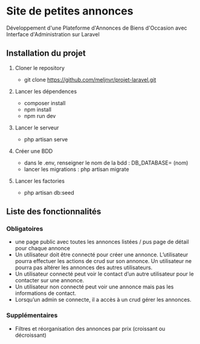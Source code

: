# Site de petites annonces

Développement d'une Plateforme d'Annonces de Biens d'Occasion
avec Interface d'Administration sur Laravel

## Installation du projet

1. Cloner le repository  
    * git clone https://github.com/meljnvr/projet-laravel.git

2. Lancer les dépendences
    * composer install
    * npm install
    * npm run dev

3. Lancer le serveur  
    * php artisan serve

4. Créer une BDD  
    * dans le .env, renseigner le nom de la bdd : DB_DATABASE= (nom)
    * lancer les migrations : php artisan migrate 

5. Lancer les factories  
    * php artisan db:seed


## Liste des fonctionnalités

### Obligatoires

* une page public avec toutes les annonces listées / pus page de détail pour
chaque annonce
* Un utilisateur doit être connecté pour créer une annonce. L’utilisateur pourra
effectuer les actions de crud sur son annonce. Un utilisateur ne pourra pas
altérer les annonces des autres utilisateurs.
* Un utilisateur connecté peut voir le contact d’un autre utilisateur pour le
contacter sur une annonce.
* Un utilisateur non connecté peut voir une annonce mais pas les informations de
contact.
* Lorsqu’un admin se connecte, il a accès à un crud gérer les annonces.

### Supplémentaires

* Filtres et réorganisation des annonces par prix (croissant ou décroissant)